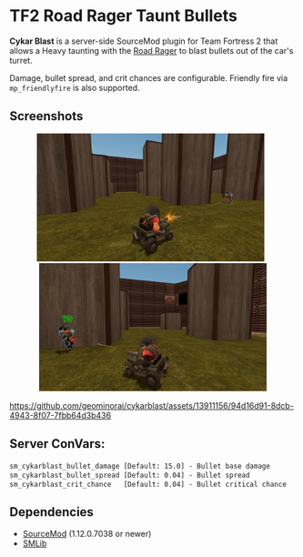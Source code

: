 # TF2 Road Rager Taunt Bullets 

**Cykar Blast** is a server-side SourceMod plugin for Team Fortress 2 that allows a Heavy taunting with the [Road Rager](https://wiki.teamfortress.com/wiki/Road_Rager) to blast bullets out of the car's turret.

Damage, bullet spread, and crit chances are configurable.  Friendly fire via `mp_friendlyfire` is also supported.

## Screenshots
<p align="center">
  <img src="./screenshots/01.jpg" width="400" /> &nbsp; <img src="./screenshots/02.jpg" width="400" />
</p>

https://github.com/geominorai/cykarblast/assets/13911156/94d16d91-8dcb-4943-8f07-7fbb64d3b436


## Server ConVars:
```
sm_cykarblast_bullet_damage [Default: 15.0] - Bullet base damage
sm_cykarblast_bullet_spread [Default: 0.04] - Bullet spread
sm_cykarblast_crit_chance   [Default: 0.04] - Bullet critical chance
```

## Dependencies
* [SourceMod](https://www.sourcemod.net/) (1.12.0.7038 or newer)
* [SMLib](https://github.com/bcserv/smlib/tree/transitional_syntax)
